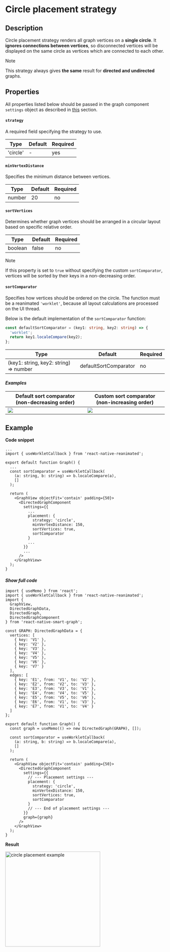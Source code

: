 # Circle placement strategy

## Description

Circle placement strategy renders all graph vertices on a **single circle**. It **ignores connections between vertices**, so disconnected vertices will be displayed on the same circle as vertices which are connected to each other.

> [!NOTE]
> This strategy always gives **the same** result for **directed and undirected** graphs.

## Properties

All properties listed below should be passed in the graph component `settings` object as described in [this](pages/settings/placement/index?id=usage) section.

#### `strategy`

A required field specifying the strategy to use.

| Type     | Default | Required |
| -------- | ------- | -------- |
| 'circle' | -       | yes      |

#### `minVertexDistance`

Specifies the minimum distance between vertices.

| Type   | Default | Required |
| ------ | ------- | -------- |
| number | 20      | no       |

#### `sortVertices`

Determines whether graph vertices should be arranged in a circular layout based on specific relative order.

| Type    | Default | Required |
| ------- | ------- | -------- |
| boolean | false   | no       |

> [!NOTE]
> If this property is set to `true` without specifying the custom `sortComparator`, vertices will be sorted by their keys in a non-decreasing order.

#### `sortComparator`

Specifies how vertices should be ordered on the circle. The function must be a reanimated `'worklet'`, because all layout calculations are processed on the UI thread.

Below is the default implementation of the `sortComparator` function:

```ts
const defaultSortComparator = (key1: string, key2: string) => {
  'worklet';
  return key1.localeCompare(key2);
};
```

| Type                                   | Default               | Required |
| -------------------------------------- | --------------------- | -------- |
| (key1: string, key2: string) => number | defaultSortComparator | no       |

<!-- accordion:start -->

#### _Examples_

| Default sort comparator (non-decreasing order)                            | Custom sort comparator (non-increasing order)                            |
| ------------------------------------------------------------------------- | ------------------------------------------------------------------------ |
| <img src="./assets/images/placement/circle/sort-comparator-default.png"/> | <img src="./assets/images/placement/circle/sort-comparator-custom.png"/> |

<!-- accordion:end -->

## Example

**Code snippet**

```tsx
...
import { useWorkletCallback } from 'react-native-reanimated';

export default function Graph() {
  ...
  const sortComparator = useWorkletCallback(
    (a: string, b: string) => b.localeCompare(a),
    []
  );

  return (
    <GraphView objectFit='contain' padding={50}>
      <DirectedGraphComponent
        settings={{
          ...
          placement: {
            strategy: 'circle',
            minVertexDistance: 150,
            sortVertices: true,
            sortComparator
          }
          ...
        }}
        ...
      />
    </GraphView>
  );
}
```

<!-- accordion:start -->

#### _Show full code_

```tsx
import { useMemo } from 'react';
import { useWorkletCallback } from 'react-native-reanimated';
import {
  GraphView,
  DirectedGraphData,
  DirectedGraph,
  DirectedGraphComponent
} from 'react-native-smart-graph';

const GRAPH: DirectedGraphData = {
  vertices: [
    { key: 'V1' },
    { key: 'V2' },
    { key: 'V3' },
    { key: 'V4' },
    { key: 'V5' },
    { key: 'V6' },
    { key: 'V7' }
  ],
  edges: [
    { key: 'E1', from: 'V1', to: 'V2' },
    { key: 'E2', from: 'V2', to: 'V3' },
    { key: 'E3', from: 'V3', to: 'V1' },
    { key: 'E4', from: 'V4', to: 'V5' },
    { key: 'E5', from: 'V5', to: 'V6' },
    { key: 'E6', from: 'V1', to: 'V3' },
    { key: 'E7', from: 'V1', to: 'V4' }
  ]
};

export default function Graph() {
  const graph = useMemo(() => new DirectedGraph(GRAPH), []);

  const sortComparator = useWorkletCallback(
    (a: string, b: string) => b.localeCompare(a),
    []
  );

  return (
    <GraphView objectFit='contain' padding={50}>
      <DirectedGraphComponent
        settings={{
          // --- Placement settings ---
          placement: {
            strategy: 'circle',
            minVertexDistance: 150,
            sortVertices: true,
            sortComparator
          }
          // --- End of placement settings ---
        }}
        graph={graph}
      />
    </GraphView>
  );
}
```

<!-- accordion:end -->

**Result**

<img src="./assets/images/placement/circle/placement-example.png" alt="circle placement example" width="300" />
